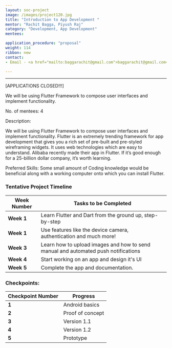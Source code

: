 ```yaml
---
layout: soc-project
image: /images/project120.jpg
title: "Introduction to App Development "
mentor: "Rachit Bagga, Piyush Raj"
category: "Development, App Development"
mentees:

application_procedure: "proposal" 
weight: 114
ribbon: new
contact:
- Email - <a href="mailto:baggarachit@gmail.com">baggarachit@gmail.com</a>. Initial contact would be through email but after that we'll decide depending on convenience.

---
```


---

[APPLICATIONS CLOSED!!!]

<!--break-->

We will be using Flutter Framework to compose user interfaces and implement functionality. 

No. of mentees: 4

Description:

We will be using Flutter Framework to compose user interfaces and implement functionality.
Flutter is an extremely trending framework for app development that gives you a rich set of pre-built and pre-styled wireframing widgets. It uses web technologies which are easy to understand. Alibaba recently made their app in Flutter. If it’s good enough for a 25-billion dollar company, it’s worth learning.

Preferred Skills: Some small amount of Coding knowledge would be beneficial along with a working computer onto which you can install Flutter.

<!--break-->

<!--break-->
### Tentative Project Timeline

|Week Number  | Tasks to be Completed|
|--- | --- | 
|**Week 1** | Learn Flutter and Dart from the ground up, step-by-step |
|**Week 1** | Use features like the device camera, authentication and much more! |
|**Week 3** | Learn how to upload images and how to send manual and automated push notifications|
|**Week 4** | Start working on an app and design it's UI |
|**Week 5** | Complete the app and documentation.|

### Checkpoints:
<!--break-->

|Checkpoint Number  | Progress|
|--- | --- | 
|**1** |Android basics|
|**2** |Proof of concept|
|**3** |Version 1.1|
|**4** |Version 1.2|
|**5** |Prototype|

<!--break-->
